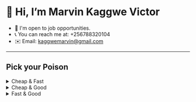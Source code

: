 # 👋 Hi, I’m Marvin Kaggwe Victor

- 👀 I'm open to job opportunities.
- 📞 You can reach me at: +256788320104
- ✉️ Email: kaggwemarvin@gmail.com

---

## Pick your Poison

<details>
<summary>Cheap & Fast</summary>

- [x] This option prioritizes cost-effectiveness and quick delivery.
- [ ] Quality might be compromised.
</details>

<details>
<summary>Cheap & Good</summary>

- [x] This option emphasizes cost-effectiveness and high quality.
- [ ] Project might take longer to complete.
</details>

<details>
<summary>Fast & Good</summary>

- [ ] This option focuses on quick delivery and high quality.
- [x] It may come with higher costs.
</details>
